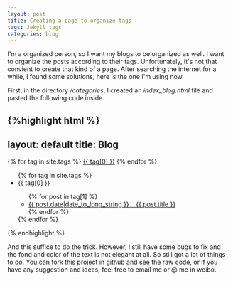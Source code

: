 ```yaml
---
layout: post
title: Creating a page to organize tags
tags: Jekyll tags
categories: blog
---
```


I'm a organized person, so I want my blogs to be organized as well. I want to organize the posts according to their tags. Unfortunately, it's not that convient to create that kind of a page. After searching the internet for a while, I found some solutions, here is the one I'm using now.

First, in the directory */categories*, I created an *index_blog.html* file and pasted the following code inside.

{%highlight html %}
---
layout: default
title: Blog
---

<div id='tag_cloud'>
{% for tag in site.tags %}
<a href="#{{ tag[0] }}" title="{{ tag[0] }}" rel="{{ tag[1].size }}">{{ tag[0] }}</a>
{% endfor %}
</div>
 
<ul id='tag_list'>
{% for tag in site.tags %}
  <li class='tag_item' id="{{ tag[0] }}">
    <span class='tag_name'>{{ tag[0] }}</span>
    <span>
      <ul>
      {% for post in tag[1] %}
        <li class='tag_post'><a href="{{ post.url }}" title="{{ post.title }}">{{ post.date|date_to_long_string }}&nbsp;&nbsp;&nbsp;&nbsp;{{ post.title }}</a></li>
      {% endfor %}
      </ul>
    </span>
  </li>
{% endfor %}
</ul>
 
<script src="/assets/js/jquery-2.0.3.min.js" type="text/javascript" charset="utf-8"></script> 
<script src="/assets/js/jquery.tagcloud.js" type="text/javascript" charset="utf-8"></script> 
<script language="javascript">
$.fn.tagcloud.defaults = {
    size: {start: 0.9, end: 2, unit: 'em'},
      color: {start: '#e77471', end: '#f62817'}
};
 
$(function () {
    $('#tag_cloud a').tagcloud();
});
</script>
{% endhighlight %}

And this suffice to do the trick. However, I still have some bugs to fix and the fond and color of the text is not elegant at all. So still got a lot of things to do. You can fork this project in github and see the raw code, or if you have any suggestion and ideas, feel free to email me or @ me in weibo.